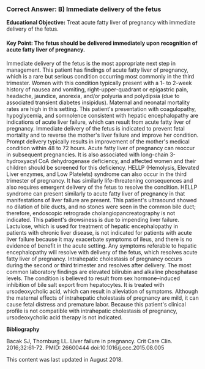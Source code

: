 
### Correct Answer: B) Immediate delivery of the fetus 

**Educational Objective:** Treat acute fatty liver of pregnancy with immediate delivery of the fetus.

#### **Key Point:** The fetus should be delivered immediately upon recognition of acute fatty liver of pregnancy.

Immediate delivery of the fetus is the most appropriate next step in management. This patient has findings of acute fatty liver of pregnancy, which is a rare but serious condition occurring most commonly in the third trimester. Women with this condition typically present with a 1- to 2-week history of nausea and vomiting, right-upper-quadrant or epigastric pain, headache, jaundice, anorexia, and/or polyuria and polydipsia (due to associated transient diabetes insipidus). Maternal and neonatal mortality rates are high in this setting. This patient's presentation with coagulopathy, hypoglycemia, and somnolence consistent with hepatic encephalopathy are indications of acute liver failure, which can result from acute fatty liver of pregnancy. Immediate delivery of the fetus is indicated to prevent fetal mortality and to reverse the mother's liver failure and improve her condition. Prompt delivery typically results in improvement of the mother's medical condition within 48 to 72 hours. Acute fatty liver of pregnancy can reoccur in subsequent pregnancies. It is also associated with long-chain 3-hydroxyacyl CoA dehydrogenase deficiency, and affected women and their children should be screened for this deficiency. HELLP (Hemolysis, Elevated Liver enzymes, and Low Platelets) syndrome can also occur in the third trimester of pregnancy. It has similarly life-threatening consequences and also requires emergent delivery of the fetus to resolve the condition. HELLP syndrome can present similarly to acute fatty liver of pregnancy in that manifestations of liver failure are present.
This patient's ultrasound showed no dilation of bile ducts, and no stones were seen in the common bile duct; therefore, endoscopic retrograde cholangiopancreatography is not indicated.
This patient's drowsiness is due to impending liver failure. Lactulose, which is used for treatment of hepatic encephalopathy in patients with chronic liver disease, is not indicated for patients with acute liver failure because it may exacerbate symptoms of ileus, and there is no evidence of benefit in the acute setting. Any symptoms referable to hepatic encephalopathy will resolve with delivery of the fetus, which resolves acute fatty liver of pregnancy.
Intrahepatic cholestasis of pregnancy occurs during the second or third trimester and resolves after delivery. The most common laboratory findings are elevated bilirubin and alkaline phosphatase levels. The condition is believed to result from sex hormone–induced inhibition of bile salt export from hepatocytes. It is treated with ursodeoxycholic acid, which can result in alleviation of symptoms. Although the maternal effects of intrahepatic cholestasis of pregnancy are mild, it can cause fetal distress and premature labor. Because this patient's clinical profile is not compatible with intrahepatic cholestasis of pregnancy, ursodeoxycholic acid therapy is not indicated.

**Bibliography**

Bacak SJ, Thornburg LL. Liver failure in pregnancy. Crit Care Clin. 2016;32:61-72. PMID: 26600444 doi:10.1016/j.ccc.2015.08.005

This content was last updated in August 2018.